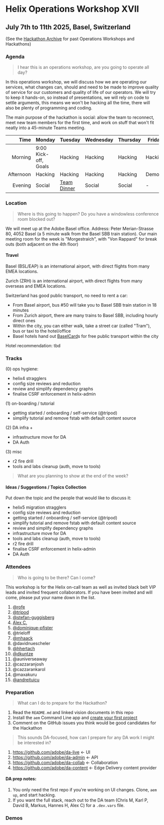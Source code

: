 # Helix Operations Workshop XVII

July 7th to 11th 2025, Basel, Switzerland
---

(See the [Hackathon Archive](./README.md) for past Operations Workshops and Hackathons)

### Agenda

> I hear this is an operations workshop, are you going to operate all day?

In this operations workshop, we will discuss how we are operating our services, what changes can, should and need to be made to
improve quality of service for our customers and quality of life of our operators. We will try to keep it hands-on, so instead
of presentations, we will rely on code to settle arguments, this means we won't be hacking all the time, there will also be plenty
of programming and coding.

The main purpose of the hackathon is social: allow the team to reconnect, meet new team members for the first time, and work on
stuff that won't fit neatly into a 45-minute Teams meeting.

|      Time | Monday                                                 | Tuesday | Wednesday | Thursday | Friday  |
| --------: | ------------------------------------------------------ | ------- | --------- | -------- | ------- |
|   Morning | 9:00 Kick-off, Goals                                   | Hacking | Hacking   | Hacking  | Hacking |
| Afternoon | Hacking                                                | Hacking | Hacking   | Hacking  | Demos   |
|   Evening | Social                                                 | [Team Dinner](https://maps.app.goo.gl/3uHZhexE5XkyuKhd9)  | Social    | Social   | -       |

### Location

> Where is this going to happen? Do you have a windowless conference room blocked out?

We will meet up at the Adobe Basel office. Address: Peter Merian-Strasse 80, 4052 Basel (a 5 minute walk from the Basel SBB train station).
Our main meeting room for the week is "Morgestraich", with "Von Rappard" for break outs (both adjacent on the 4th floor)

#### Travel

Basel (BSL/EAP) is an international airport, with direct flights from many EMEA locations.

Zurich (ZRH) is an international airport, with direct flights from many overseas and EMEA locations.

Switzerland has good public transport, no need to rent a car:
- From Basel airport, bus #50 will take you to Basel SBB train station in 18 minutes
- From Zurich airport, there are many trains to Basel SBB, including hourly direct ones
- Within the city, you can either walk, take a street car (called "Tram"), bus or taxi to the hotel/office
- Basel hotels hand out [BaselCard](https://www.basel.com/en/baselcard)s for free public transport within the city

Hotel recommendation: tbd

### Tracks

(0) ops hygiene:
- helix4 stragglers
- config size reviews and reduction
- review and simplify dependency graphs
- finalise CSRF enforcement in helix-admin


(1) on-boarding / tutorial
- getting started / onboarding / self-service (@tripod)
- simplify tutorial and remove fstab with default content source

(2) DA infra +
- infrastructure move for DA
- DA Auth

(3) misc
- r2 fire drill
- tools and labs cleanup (auth, move to tools)




> What are you planning to show at the end of the week?

#### Ideas / Suggestions / Topics Collection

Put down the topic and the people that would like to discuss it:

- helix5 migration stragglers
- config size reviews and reduction
- getting started / onboarding / self-service (@tripod)
- simplify tutorial and remove fstab with default content source
- review and simplify dependency graphs
- infrastructure move for DA
- tools and labs cleanup (auth, move to tools)
- r2 fire drill
- finalise CSRF enforcement in helix-admin
- DA Auth


### Attendees

> Who is going to be there? Can I come?

This workshop is for the Helix on-call team as well as invited black belt VIP leads and invited frequent collaborators.
If you have been invited and will come, please put your name down in the list.

1. [@rofe](https://github.com/rofe)
2. [@tripod](https://github.com/tripodsan)
3. [@stefan-guggisberg](https://github.com/stefan-guggisberg)
4. [Alex C.](https://github.com/kptdobe)
5. [@dominique-pfister](https://github.com/dominique-pfister)
6. @trieloff
7. [@mhaack](https://github.com/mhaack)
8. @davidnuescheler
9. [@hhertach](https://github.com/hannessolo)
10. [@dkuntze](https://github.com/dkuntze)
11. @auniverseaway
12. @cazzaranjosh
13. @cazzarankarol
14. @maxakuru
15. [@andreituicu](https://github.com/andreituicu)


### Preparation

> What can I do to prepare for the Hackathon?

1. Read the `README.md` and linked vision documents in this repo
3. Install the `aem` Command Line app and [create your first project](https://www.aem.live/tutorial)
4. Comment on the GitHub issues you think would be good candidates for the Hackathon

> This sounds DA-focused, how can I prepare for any DA work I might be interested in?

1. https://github.com/adobe/da-live <- UI
2. https://github.com/adobe/da-admin <- API
3. https://github.com/adobe/da-collab <- Collaboration
4. https://github.com/adobe/da-content <- Edge Delivery content provider

#### DA prep notes:
1. You only need the first repo if you're working on UI changes. Clone, `aem up`, and start hacking.
2. If you want the full stack, reach out to the DA team (Chris M, Karl P, David B, Markus, Hannes H, Alex C) for a `.dev.vars` file.

### Demos

